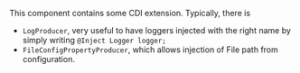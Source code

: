 This component contains some CDI extension.
Typically, there is

* `LogProducer`, very useful to have loggers injected with the right name by simply writing `@Inject Logger logger;`
* `FileConfigPropertyProducer`, which allows injection of File path from configuration.